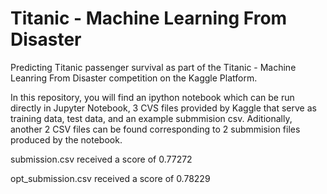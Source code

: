 # Titanic - Machine Learning From Disaster

Predicting Titanic passenger survival as part of the Titanic - Machine Leanring From Disaster competition on the Kaggle Platform.


In this repository, you will find an ipython notebook which can be run directly in Jupyter Notebook, 3 CVS files provided by Kaggle that serve as training data, test data, and an example submmision csv. Aditionally, another 2 CSV files can be found corresponding to 2 submmision files produced by the notebook.

submission.csv received a score of 0.77272


opt_submission.csv received a score of 0.78229
